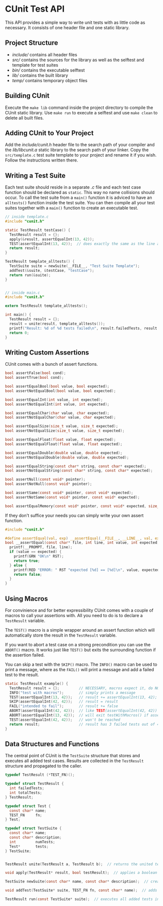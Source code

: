 CUnit Test API
==============

This API provides a simple way to write unit tests with as little code as necessary. It consists
of one header file and one static library.


Project Structure
-----------------

- *include/* contains all header files
- *src/* contains the sources for the library as well as the selftest and template for test suites
- *bin/* contains the executable selftest
- *lib/* contains the built library
- *temp/* contains temporary object files


Building CUnit
--------------

Execute the `make lib` command inside the project directory to compile the CUnit static library.
Use `make run` to execute a selftest and use `make clean` to delete all built files.


Adding CUnit to Your Project
----------------------------

Add the *include/cunit.h* header file to the search path of your compiler and the *lib/libcunit.a*
static library to the search path of your linker. Copy the `src/template.c` test suite template
to your project and rename it if you wish. Follow the instructions written there.


Writing a Test Suite
--------------------

Each test suite should reside in a separate *.c* file and each test case function should be
declared as `static`. This way no name collisions should occur. To call the test suite from a
`main()` function it is adviced to have an `alltests()` function inside the test suite. You can
then compile all your test suites together with a `main()` function to create an executable test.

```c
// inside template.c
#include "cunit.h"

static TestResult testCase() {
  TestResult result = {};
  apply(&result, assertEqualInt(13, 42));
  TEST(assertEqualInt(13, 42));  // does exactly the same as the line above
  return result;
}

TestResult template_alltests() {
  TestSuite suite = newSuite(__FILE__, "Test Suite Template");
  addTest(&suite, &testCase, "testCase");
  return run(&suite);
}


// inside main.c
#include "cunit.h"

extern TestResult template_alltests();

int main() {
  TestResult result = {};
  result = unite(result, template_alltests());
  printf("Result: %d of %d tests failed\n", result.failedTests, result.totalTests);
  return 0;
}
```


Writing Custom Assertions
-------------------------

CUnit comes with a bunch of assert functions.

```c
bool assertFalse(bool cond);
bool assertTrue(bool cond);

bool assertEqualBool(bool value, bool expected);
bool assertNotEqualBool(bool value, bool expected);

bool assertEqualInt(int value, int expected);
bool assertNotEqualInt(int value, int expected);

bool assertEqualChar(char value, char expected);
bool assertNotEqualChar(char value, char expected);

bool assertEqualSize(size_t value, size_t expected);
bool assertNotEqualSize(size_t value, size_t expected);

bool assertEqualFloat(float value, float expected);
bool assertNotEqualFloat(float value, float expected);

bool assertEqualDouble(double value, double expected);
bool assertNotEqualDouble(double value, double expected);

bool assertEqualString(const char* string, const char* expected);
bool assertNotEqualString(const char* string, const char* expected);

bool assertNull(const void* pointer);
bool assertNotNull(const void* pointer);

bool assertSame(const void* pointer, const void* expected);
bool assertNotSame(const void* pointer, const void* expected);

bool assertEqualMemory(const void* pointer, const void* expected, size_t length);
```

If they don't suffice your needs you can simply write your own assert function.

```c
#include "cunit.h"

#define assertEqual(val, exp) __assertEqual(__FILE__, __LINE__, val, exp)
bool __assertEqual(const char* file, int line, int value, int expected) {
  printf(__PROMPT, file, line);
  if (value == expected) {
    printf(GRN "OK\n" RST);
    return true;
  } else {
    printf(RED "ERROR: " RST "expected [%d] == [%d]\n", value, expected);
    return false;
  }
}

```


Using Macros
------------

For convinience and for better expressibility CUnit comes with a couple of macros to call your
assertions with. All you need to do is to declare a `TestResult` variable.

The `TEST()` macro is a simple wrapper around an assert function which will automatically store
the result in the `TestResult` variable.

If you want to abort a test case on a strong precondition you can use the `ABORT()` macro. It works
just like `TEST()` but exits the surrounding function if the assertion failed.

You can skip a test with the `SKIP()` macro. The `INFO()` macro can be used to print a message,
where as the `FAIL()` will print a message and add a failed test to the result.

```c
static TestResult example() {
  TestResult result = {};         // NECESSARY, macros expect it, do NOT change
  INFO("test with macros");       // simply prints a message
  TEST(assertEqualInt(13, 42));   // result += assertEqualInt(13, 42);
  SKIP(assertEqualInt(42, 42));   // result = result
  FAIL("intended to fail");       // result += false
  ABORT(assertEqualInt(42, 42));  // like TEST(assertEqualInt(42, 42)) BUT
  ABORT(assertEqualInt(13, 42));  // will exit testWithMacros() if assertion fails
  TEST(assertEqualInt(42, 42));   // won't be reached
  return result;                  // result has 3 failed tests out of 4
}

```

Data Structures and Functions
-----------------------------

The central point of CUnit is the `TestSuite` structure that stores and executes all added test
cases. Results are collected in the `TestResult` structure and propagated to the caller.

```c
typedef TestResult (*TEST_FN)();

typedef struct TestResult {
  int failedTests;
  int totalTests;
} TestResult;

typedef struct Test {
  const char* name;
  TEST_FN     fn;
} Test;

typedef struct TestSuite {
  const char* name;
  const char* description;
  int         numTests;
  Test*       tests;
} TestSuite;


TestResult unite(TestResult a, TestResult b);  // returns the united test results

void apply(TestResult* result, bool testResult);  // applies a boolean to a result

TestSuite newSuite(const char* name, const char* description);  // create new test suite

void addTest(TestSuite* suite, TEST_FN fn, const char* name);  // adds a test case to a suite

TestResult run(const TestSuite* suite);  // executes all added tests in a suite
```
